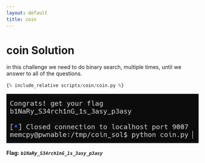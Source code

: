 ```yaml
---
layout: default
title: coin
---
```


# coin Solution

in this challenge we need to do binary search, multiple times, until we answer to all of the questions.
```python
{% include_relative scripts/coin/coin.py %}
```
 
![image](./images/coin.png)

**Flag:** ***`b1NaRy_S34rch1nG_1s_3asy_p3asy`***
